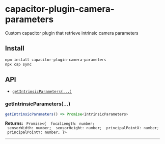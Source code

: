 # capacitor-plugin-camera-parameters

Custom capacitor plugin that retrieve intrinsic camera parameters

## Install

```bash
npm install capacitor-plugin-camera-parameters
npx cap sync
```

## API

<docgen-index>

* [`getIntrinsicParameters(...)`](#getIntrinsicParameters)

</docgen-index>

<docgen-api>
<!--Update the source file JSDoc comments and rerun docgen to update the docs below-->

### getIntrinsicParameters(...)

```typescript
getIntrinsicParameters() => Promise<IntrinsicParameters>
```

**Returns:**
<code>
Promise&lt;{ 
&emsp;focalLength: number;
&emsp;sensorWidth: number;
&emsp;sensorHeight: number;
&emsp;principalPointX: number;
&emsp;principalPointY: number;
}&gt;</code>

--------------------

</docgen-api>
